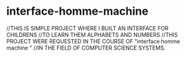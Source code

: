 # interface-homme-machine
//THIS IS SIMPLE PROJECT WHERE I BUILT AN INTERFACE FOR CHILDRENS 
//TO LEARN THEM ALPHABETS AND NUMBERS
//THIS PROJECT WERE REQUESTED IN THE COURSE OF "interface homme machine "
//IN THE FIELD OF COMPUTER SCIENCE SYSTEMS.
